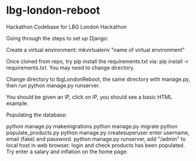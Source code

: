 # lbg-london-reboot
Hackathon Codebase for LBG London Hackathon

Going through the steps to set up Django:

Create a virtual environment: mkvirtualenv "name of virtual environment"

Once cloned from repo, try pip install the requirements.txt via: pip install -r requirements.txt. You may need to change
directory.

Change directory to lbgLondonReboot, the same directory with manage.py, then run python manage.py runserver.

You should be given an IP, click on IP, you should see a basic HTML example.

Populating the database:

python manage.py makemigrations
python manage.py migrate
python populate_products.py
python manage.py createsuperuser
enter username, email (fake) and password.
python manage.py runserver, add "/admin" to local host in web browser. 
login and check products has been populated. 
Try enter a salary and inflation on the home page.